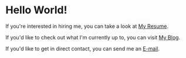 # Hello World!

If you're interested in hiring me, you can take a look at [My Resume](https://resume.ml/).

If you'd like to check out what I'm currently up to, you can visit [My Blog](https://mai-gh.github.io/blog/).

If you'd like to get in direct contact, you can send me an [E-mail](mailto:jea989@gmail.com?subject=I%20found%20your%20github%20page&body=Hi%20Mai!).
